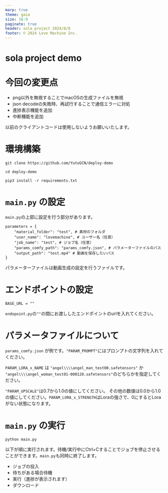 ```yaml
---
marp: true
theme: gaia
size: 16:9
paginate: true
header: sola project 2024/8/8
footer: © 2024 Love Machine Inc.
---
```

<!--
headingDivider: 1
-->

# sola project demo
<!--
_class: lead
_paginate: false
_header: ""
-->

# 今回の変更点
 - png以外を無視することでmacOSの生成ファイルを無視
 - json decodeの失敗時、再試行することで通信エラーに対処
 - 進捗表示機能を追加
 - 中断機能を追加

以前のクライアントコードは使用しないようお願いいたします。

# 環境構築
```
git clone https://github.com/YutoGCN/deploy-demo

cd deploy-demo

pip3 install -r requirements.txt
```

# `main.py` の設定

`main.py`の上部に設定を行う部分があります。

```
parameters = {
    "material_folder": "test", # 素材のフォルダ
    "user_name": "lovemachine", # ユーザー名（任意）
    "job_name": "test", # ジョブ名（任意）
    "params_comfy_path": "params_comfy.json", # パラメーターファイルのパス
    "output_path": "test.mp4" # 動画を保存したいパス
}
```

パラメーターファイルは動画生成の設定を行うファイルです。

# エンドポイントの設定

```
BASE_URL = ""
```

`endopoint.py`の`""`の間にお渡ししたエンドポイントのurlを入れてください。

# パラメータファイルについて

`params_comfy.json` が例です。`"PARAM_PROMPT"`にはプロンプトの文字列を入れてください。

`PARAM_LORA_x_NAME` は `"angel\\\\angel_man_test00.safetensors"` か `"angel\\\\angel_woman_test01-000120.safetensors"`のどちらかを指定してください。

`"PARAM_UPSCALE"`は0.7から1.0の値にしてください。
その他の数値は0.0から1.0の値にしてください。`PARAM_LORA_x_STRENGTH`はLoraの強さで、0にするとLoraがない状態になります。

# `main.py` の実行

```
python main.py
```

以下が順に実行されます。待機/実行中にCtrl+Cすることでジョブを停止させることができます。`main.py`も同時に終了します。
 - ジョブの投入
 - 待ちがある場合待機
 - 実行（進捗が表示されます）
 - ダウンロード




